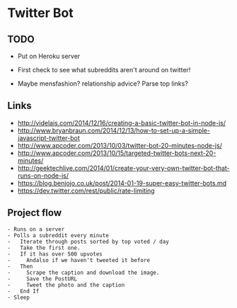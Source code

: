 # Twitter Bot

## TODO

- Put on Heroku server

- First check to see what subreddits aren't around on twitter!
- Maybe mensfashion? relationship advice? Parse top links?

## Links
- http://videlais.com/2014/12/16/creating-a-basic-twitter-bot-in-node-js/
- http://www.bryanbraun.com/2014/12/13/how-to-set-up-a-simple-javascript-twitter-bot
- http://www.apcoder.com/2013/10/03/twitter-bot-20-minutes-node-js/
- http://www.apcoder.com/2013/10/15/targeted-twitter-bots-next-20-minutes/
- http://geektechlive.com/2014/01/create-your-very-own-twitter-bot-that-runs-on-node-js/
- https://blog.benjojo.co.uk/post/2014-01-19-super-easy-twitter-bots.md
- https://dev.twitter.com/rest/public/rate-limiting


## Project flow

```
- Runs on a server
- Polls a subreddit every minute
-   Iterate through posts sorted by top voted / day
-   Take the first one.
-   If it has over 500 upvotes
-     Andalso if we haven't tweeted it before
-   Then
-     Scrape the caption and download the image.
-     Save the PostURL
-     Tweet the photo and the caption
-   End If
- Sleep
```

